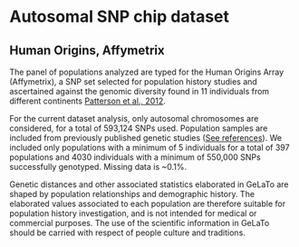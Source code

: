 # Autosomal SNP chip dataset 
## Human Origins, Affymetrix


The panel of populations analyzed are typed for the Human Origins Array (Affymetrix), a SNP set selected for population history studies and ascertained against the genomic diversity found in 11 individuals from different continents [Patterson et al., 2012](https://doi.org/10.1534/genetics.112.145037). 

For the current dataset analysis, only autosomal chromosomes are considered, for a total of 593,124 SNPs used. Population samples are included from previously published genetic studies ([See references](https://github.com/gelato-org/gelato-data/blob/master/datasets/HumanOrigins_AutosomalSNP/publicationList.csv)). We included only populations with a minimum of 5 individuals for a total of 397 populations and 4030 individuals with a minimum of 550,000 SNPs successfully genotyped. Missing data is ~0.1%. 

Genetic distances and other associated statistics elaborated in GeLaTo are shaped by population relationships and demographic history. The elaborated values associated to each population are therefore suitable for population history investigation, and is not intended for medical or commercial purposes. The use of the scientific information in GeLaTo should be carried with respect of people culture and traditions.